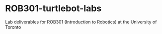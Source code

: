 # ROB301-turtlebot-labs
Lab deliverables for ROB301 (Introduction to Robotics) at the University of Toronto
